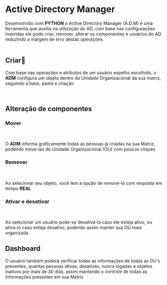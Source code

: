 <h1>Active Directory Manager</h1>

<div>
Desenvolvido com <b>PYTHON</b> o Active Directory Manager (A.D.M) é uma ferramenta que auxilia na utilização do AD, com base nas configurações inseridas ele pode
criar, remover, alterar os componentes e usuários do AD reduzindo a margem de erro destas operações.
</div><br>


<h2>Criar🔔</h2>

<p>Com base nas operações e atributos de um usuário espelho escolhido, o <b>ADM</b> configura um objeto dentro da Unidade Organizacional da sua matriz, seguindo
a base, pasta e criação</p><br>

<h2>Alteração de componentes</h2>

<h3>Mover</h3><br>
<p>O <b>ADM</b> informa graficamente todas as pessoas já criadas na sua Matriz, podendo move-las de Unidade Organizacional (OU) com poucos cliques</p>

<h3>Remover</h3><br>
<p> Ao selecionar seu objeto, você tem a opção de remove-lo com resposta em tempo <b>REAL</b></p>

<h3>Ativar e desativar</h3><br>

<p>Ao selecionar um usuário pode-se desativa-lo caso ele esteja ativo, ou ativa-lo caso esteja desativo, podendo assim manter sua OU mais organizada</p>

<h2>Dashboard</h2>

<p>O usuário também poderá verificar todas as informações de todas as OU's presentes, quantas pessoas ativas, desativas, nunca logadas e objetos inativos por mais de 30 dias, assim mantendo o controle de todas as informações presentes em sua Matriz</p>


